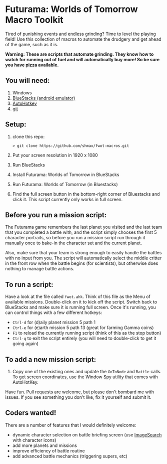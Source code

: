 # Futurama: Worlds of Tomorrow Macro Toolkit

Tired of punishing events and endless grinding? Time to level the playing field! Use this collection of macros to automate the drudgery and get ahead of the game, such as it is.

**Warning: These are scripts that automate grinding. They know how to watch for running out of fuel and will automatically buy more! So be sure you have pizza available.**

## You will need:

1. Windows
2. [BlueStacks (android emulator)](https://www.bluestacks.com/#gref)
3.  [AutoHotkey](https://autohotkey.com/)
4. [git](https://git-scm.com/download/win)

## Setup:

1. clone this repo:
    ```
    > git clone https://github.com/shmax/fwot-macros.git
    ```
2. Put your screen resolution in 1920 x 1080

3. Run BlueStacks
4. Install Futurama: Worlds of Tomorrow in BlueStacks
5. Run Futurama: Worlds of Tomorrow (in Bluestacks)
6. Find the full screen button in the bottom-right corner of Bluestacks and click it. This script currently only works in full screen.

## Before you run a mission script:
The Futurama game remembers the last planet you visited and the last team that you completed a battle with, and the script simply chooses the first 5 character portraits, so before you run a mission script run through it manually once to bake-in the character set and the current planet.

Also, make sure that your team is strong enough to easily handle the battles with no input from you. The script will automatically select the middle critter in the front row when the battle begins (for scientists), but otherwise does nothing to manage battle actions.

## To run a script:
Have a look at the file called `fwot.ahk`. Think of this file as the Menu of available missions. Double-click on it to kick off the script. Switch back to BlueStacks and make sure it is running full screen. Once it's running, you can control things with a few different hotkeys:

* `Ctrl-d` for (d)aily planet mission 5 path 1
* `Ctrl-e` for (e)arth mission 5 path 13 (great for farming Gamma coins)
* `F1` to reload the currently running script (think of this as the stop button)
* `Ctrl-q` to exit the script entirely (you will need to double-click to get it going again)

## To add a new mission script:
1. Copy one of the existing ones and update the `GoToNode` and `Battle` calls. To get screen coordinates, use the Window Spy utility that comes with AutoHotKey.

Have fun. Pull requests are welcome, but please don't bombard me with issues. If you see something you don't like, fix it yourself and submit it.

## Coders wanted!
There are a number of features that I would definitely welcome:
* dynamic character selection on battle briefing screen (use [ImageSearch](https://autohotkey.com/docs/commands/ImageSearch.htm) with character icons)
* add more planets and missions
* improve efficiency of battle routine
* add advanced battle mechanics (triggering supers, etc)